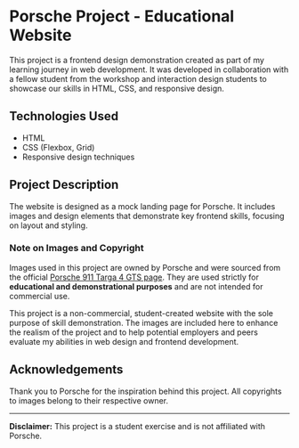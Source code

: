 # Porsche Project - Educational Website

This project is a frontend design demonstration created as part of my learning journey in web development. It was developed in collaboration with a fellow student from the workshop and interaction design students to showcase our skills in HTML, CSS, and responsive design.

## Technologies Used
- HTML
- CSS (Flexbox, Grid)
- Responsive design techniques

## Project Description
The website is designed as a mock landing page for Porsche. It includes images and design elements that demonstrate key frontend skills, focusing on layout and styling.

### Note on Images and Copyright
Images used in this project are owned by Porsche and were sourced from the official [Porsche 911 Targa 4 GTS page](https://www.porsche.com/norway/no/models/911/targa-models/911-targa-4-gts/). They are used strictly for **educational and demonstrational purposes** and are not intended for commercial use.

This project is a non-commercial, student-created website with the sole purpose of skill demonstration. The images are included here to enhance the realism of the project and to help potential employers and peers evaluate my abilities in web design and frontend development.

## Acknowledgements
Thank you to Porsche for the inspiration behind this project. All copyrights to images belong to their respective owner.

---

**Disclaimer:** This project is a student exercise and is not affiliated with Porsche.